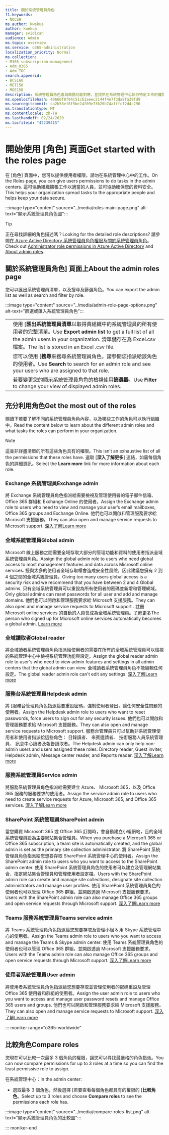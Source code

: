 ```yaml
---
title: 關於系統管理員角色
f1.keywords:
- NOCSH
ms.author: kwekua
author: kwekua
manager: svidican
audience: Admin
ms.topic: overview
ms.service: o365-administration
localization_priority: Normal
ms.collection:
- M365-subscription-management
- Adm_O365
- Adm_TOC
search.appverid:
- BCS160
- MET150
- MOE150
description: 系統管理員角色會與商務功能對應，並提供在系統管理中心執行特定工作的權限。 例如，服務系統管理員向 Microsoft 開啟支援票證。
ms.openlocfilehash: 40660f8f04c51c61aeec2144f4e7f3da8fa39fd9
ms.sourcegitcommit: ca2b58ef8f5be24f09e73620b74a1ffcf2d4c290
ms.translationtype: MT
ms.contentlocale: zh-TW
ms.lasthandoff: 02/24/2020
ms.locfileid: "42239415"
---
```

# <a name="get-started-with-the-roles-page"></a><span data-ttu-id="1a2f3-104">開始使用 [角色] 頁面</span><span class="sxs-lookup"><span data-stu-id="1a2f3-104">Get started with the roles page</span></span>

<span data-ttu-id="1a2f3-105">在 [角色] 頁面中，您可以提供使用者權限，請勿在系統管理中心中的工作。</span><span class="sxs-lookup"><span data-stu-id="1a2f3-105">On the Roles page, you can give users permissions to do tasks in the admin centers.</span></span> <span data-ttu-id="1a2f3-106">這可協助組織擴張工作以適當的人員，並可協助確保您的資料安全。</span><span class="sxs-lookup"><span data-stu-id="1a2f3-106">This helps your organization spread tasks to the appropriate people and helps keep your data secure.</span></span>

:::image type="content" source="../media/roles-main-page.png" alt-text="顯示系統管理員角色圖":::

> [!TIP]
> <span data-ttu-id="1a2f3-108">正在尋找詳細的角色描述嗎？</span><span class="sxs-lookup"><span data-stu-id="1a2f3-108">Looking for the detailed role descriptions?</span></span> <span data-ttu-id="1a2f3-109">請參閱[在 Azure Active Directory 系統管理員角色權限](https://docs.microsoft.com/azure/active-directory/users-groups-roles/directory-assign-admin-roles#available-roles)及[關於系統管理員角色](https://docs.microsoft.com/office365/admin/add-users/about-admin-roles)。</span><span class="sxs-lookup"><span data-stu-id="1a2f3-109">Check out [Administrator role permissions in Azure Active Directory](https://docs.microsoft.com/azure/active-directory/users-groups-roles/directory-assign-admin-roles#available-roles) and [About admin roles](https://docs.microsoft.com/office365/admin/add-users/about-admin-roles).</span></span>

## <a name="about-the-admin-roles-page"></a><span data-ttu-id="1a2f3-110">關於系統管理員角色] 頁面上</span><span class="sxs-lookup"><span data-stu-id="1a2f3-110">About the admin roles page</span></span>

<span data-ttu-id="1a2f3-111">您可以匯出系統管理員清單，以及搜尋及篩選角色。</span><span class="sxs-lookup"><span data-stu-id="1a2f3-111">You can export the admin list as well as search and filter by role.</span></span>

:::image type="content" source="../media/admin-role-page-options.png" alt-text="篩選或匯入系統管理員角色":::

|||
|:-----|:-----|
|  <br/> |<span data-ttu-id="1a2f3-113">使用 [**匯出系統管理員清單**以取得貴組織中的系統管理員的所有使用者的完整清單。</span><span class="sxs-lookup"><span data-stu-id="1a2f3-113">Use **Export admin list** to get a full list of all the admin users in your organization.</span></span> <span data-ttu-id="1a2f3-114">清單儲存在為 Excel.csv 檔案。</span><span class="sxs-lookup"><span data-stu-id="1a2f3-114">The list is stored in an Excel .csv file.</span></span>   <br/> |
|  <br/> |<span data-ttu-id="1a2f3-115">您可以使用 [**搜尋**來搜尋系統管理員角色，請參閱您指派給該角色的使用者。</span><span class="sxs-lookup"><span data-stu-id="1a2f3-115">Use **Search** to search for an admin role and see your users who are assigned to that role.</span></span>   <br/> |
|  <br/> |<span data-ttu-id="1a2f3-116">若要變更您的顯示系統管理員角色的檢視使用**篩選器**。</span><span class="sxs-lookup"><span data-stu-id="1a2f3-116">Use **Filter** to change your view of displayed admin roles.</span></span>   <br/> |

## <a name="get-the-most-out-of-the-roles"></a><span data-ttu-id="1a2f3-117">充分利用角色</span><span class="sxs-lookup"><span data-stu-id="1a2f3-117">Get the most out of the roles</span></span>

<span data-ttu-id="1a2f3-118">閱讀下若要了解不同的系統管理員角色內容，以及哪些工作的角色可以執行組織中。</span><span class="sxs-lookup"><span data-stu-id="1a2f3-118">Read the content below to learn about the different admin roles and what tasks the roles can perform in your organization.</span></span>

> [!NOTE]
<span data-ttu-id="1a2f3-119">這並非詳盡清單的所有這些角色具有的權限。</span><span class="sxs-lookup"><span data-stu-id="1a2f3-119">This isn’t an exhaustive list of all the permissions that these roles have.</span></span> <span data-ttu-id="1a2f3-120">選取 [**深入了解更多**] 連結，如需每個角色的詳細資訊。</span><span class="sxs-lookup"><span data-stu-id="1a2f3-120">Select the **Learn more** link for more information about each role.</span></span>

### <a name="exchange-admin"></a><span data-ttu-id="1a2f3-121">Exchange 系統管理員</span><span class="sxs-lookup"><span data-stu-id="1a2f3-121">Exchange admin</span></span>

<span data-ttu-id="1a2f3-122">將 Exchange 系統管理員角色指派給需要檢視及管理使用者的電子郵件信箱、 Office 365 群組和 Exchange Online 的使用者。</span><span class="sxs-lookup"><span data-stu-id="1a2f3-122">Assign the Exchange admin role to users who need to view and manage your user’s email mailboxes, Office 365 groups and Exchange Online.</span></span> <span data-ttu-id="1a2f3-123">他們也可以開啟和管理服務要求給 Microsoft 支援服務。</span><span class="sxs-lookup"><span data-stu-id="1a2f3-123">They can also open and manage service requests to Microsoft support.</span></span> [<span data-ttu-id="1a2f3-124">深入了解</span><span class="sxs-lookup"><span data-stu-id="1a2f3-124">Learn more</span></span>](https://docs.microsoft.com/office365/admin/add-users/about-exchange-online-admin-role)

### <a name="global-admin"></a><span data-ttu-id="1a2f3-125">全域系統管理員</span><span class="sxs-lookup"><span data-stu-id="1a2f3-125">Global admin</span></span>

<span data-ttu-id="1a2f3-126">Microsoft 線上服務之間需要全域存取大部分的管理功能和資料的使用者指派全域系統管理員角色。</span><span class="sxs-lookup"><span data-stu-id="1a2f3-126">Assign the global admin role to users who need global access to most management features and data across Microsoft online services.</span></span> <span data-ttu-id="1a2f3-127">授與太多的使用者全域存取權會造成安全性風險，因此建議您擁有 2 到 4 個之間的全域系統管理員。</span><span class="sxs-lookup"><span data-stu-id="1a2f3-127">Giving too many users global access is a security risk and we recommend that you have between 2 and 4 Global admins.</span></span> <span data-ttu-id="1a2f3-128">只有全域系統管理員可以重設為所有使用者的密碼並新增和管理網域。</span><span class="sxs-lookup"><span data-stu-id="1a2f3-128">Only global admins can reset passwords for all user and add and manage domains.</span></span> <span data-ttu-id="1a2f3-129">他們也可以開啟和管理服務要求給 Microsoft 支援服務。</span><span class="sxs-lookup"><span data-stu-id="1a2f3-129">They can also open and manage service requests to Microsoft support .</span></span> <span data-ttu-id="1a2f3-130">註冊 Microsoft online services 的自動的人員會成為全域系統管理員。[了解更多](https://docs.microsoft.com/office365/admin/add-users/about-admin-roles#roles-available-in-the-microsoft-365-admin-center)</span><span class="sxs-lookup"><span data-stu-id="1a2f3-130">The person who signed up for Microsoft online services automatically becomes a global admin. [Learn more](https://docs.microsoft.com/office365/admin/add-users/about-admin-roles#roles-available-in-the-microsoft-365-admin-center)</span></span>

### <a name="global-reader"></a><span data-ttu-id="1a2f3-131">全域讀取者</span><span class="sxs-lookup"><span data-stu-id="1a2f3-131">Global reader</span></span>

<span data-ttu-id="1a2f3-132">將全域讀者系統管理員角色指派給使用者的需要在所有的全域系統管理員可以檢視的系統管理中心中檢視系統管理功能與設定。</span><span class="sxs-lookup"><span data-stu-id="1a2f3-132">Assign the global reader admin role to user's who need to view admin features and settings in all admin centers that the global admin can view.</span></span> <span data-ttu-id="1a2f3-133">全域讀者系統管理員角色不能編輯任何設定。</span><span class="sxs-lookup"><span data-stu-id="1a2f3-133">The global reader admin role can't edit any settings.</span></span> [<span data-ttu-id="1a2f3-134">深入了解</span><span class="sxs-lookup"><span data-stu-id="1a2f3-134">Learn more</span></span>](https://docs.microsoft.com/office365/admin/add-users/about-admin-roles#roles-available-in-the-microsoft-365-admin-center)

### <a name="helpdesk-admin"></a><span data-ttu-id="1a2f3-135">服務台系統管理員</span><span class="sxs-lookup"><span data-stu-id="1a2f3-135">Helpdesk admin</span></span>

<span data-ttu-id="1a2f3-136">將 [服務台管理員角色指派給要重設密碼，強制使用者登出，讓任何安全性問題的使用者。</span><span class="sxs-lookup"><span data-stu-id="1a2f3-136">Assign the Helpdesk admin role to users who want to reset passwords, force users to sign out for any security issues.</span></span> <span data-ttu-id="1a2f3-137">他們也可以開啟和管理服務要求給 Microsoft 支援服務。</span><span class="sxs-lookup"><span data-stu-id="1a2f3-137">They can also open and manage service requests to Microsoft support.</span></span> <span data-ttu-id="1a2f3-138">服務台管理員只可以幫助非系統管理使用者和使用者指派給這些角色： 目錄讀者、 來賓邀請者、 技術服務人員系統管理員、 訊息中心讀者及報告讀取者。</span><span class="sxs-lookup"><span data-stu-id="1a2f3-138">The Helpdesk admin can only help non-admin users and users assigned these roles: Directory reader, Guest inviter, Helpdesk admin, Message center reader, and Reports reader.</span></span> [<span data-ttu-id="1a2f3-139">深入了解</span><span class="sxs-lookup"><span data-stu-id="1a2f3-139">Learn more</span></span>](https://docs.microsoft.com/office365/admin/add-users/about-admin-roles#roles-available-in-the-microsoft-365-admin-center)

### <a name="service-admin"></a><span data-ttu-id="1a2f3-140">服務系統管理員</span><span class="sxs-lookup"><span data-stu-id="1a2f3-140">Service admin</span></span>

<span data-ttu-id="1a2f3-141">將服務系統管理員角色指派給需要建立 Azure、 Microsoft 365，以及 Office 365 服務的服務要求的使用者。</span><span class="sxs-lookup"><span data-stu-id="1a2f3-141">Assign the service admin role to users who need to create service requests for Azure, Microsoft 365, and Office 365 services.</span></span> [<span data-ttu-id="1a2f3-142">深入了解</span><span class="sxs-lookup"><span data-stu-id="1a2f3-142">Learn more</span></span>](https://docs.microsoft.com/office365/admin/add-users/about-admin-roles#roles-available-in-the-microsoft-365-admin-center)

### <a name="sharepoint-admin"></a><span data-ttu-id="1a2f3-143">SharePoint 系統管理員</span><span class="sxs-lookup"><span data-stu-id="1a2f3-143">SharePoint admin</span></span>

<span data-ttu-id="1a2f3-144">當您購買 Microsoft 365 或 Office 365 訂閱時，會自動建立小組網站，且的全域系統管理員設為主要網站集合管理員。</span><span class="sxs-lookup"><span data-stu-id="1a2f3-144">When you purchase a Microsoft 365 or Office 365 subscription, a team site is automatically created, and the global admin is set as the primary site collection administrator.</span></span> <span data-ttu-id="1a2f3-145">將 SharePoint 系統管理員角色指派給您想要存取 SharePoint 系統管理中心的使用者。</span><span class="sxs-lookup"><span data-stu-id="1a2f3-145">Assign the SharePoint admin role to users who you want to access to the SharePoint admin center.</span></span> <span data-ttu-id="1a2f3-146">使用 SharePoint 系統管理員角色的使用者可以建立及管理網站集合，指定網站集合管理員和管理使用者設定檔。</span><span class="sxs-lookup"><span data-stu-id="1a2f3-146">Users with the SharePoint admin role can create and manage site collections, designate site collection administrators and manage user profiles.</span></span> <span data-ttu-id="1a2f3-147">使用 SharePoint 系統管理員角色的使用者也可以管理 Office 365 群組，並開啟透過 Microsoft 支援服務要求。</span><span class="sxs-lookup"><span data-stu-id="1a2f3-147">Users with the SharePoint admin role can also manage Office 365 groups and open service requests through Microsoft support.</span></span> [<span data-ttu-id="1a2f3-148">深入了解</span><span class="sxs-lookup"><span data-stu-id="1a2f3-148">Learn more</span></span>](https://docs.microsoft.com/sharepoint/sharepoint-admin-role)

### <a name="teams-service-admin"></a><span data-ttu-id="1a2f3-149">Teams 服務系統管理員</span><span class="sxs-lookup"><span data-stu-id="1a2f3-149">Teams service admin</span></span>

<span data-ttu-id="1a2f3-150">將 Teams 系統管理員角色指派給您想要存取及管理小組 & 用 Skype 系統管理中心的使用者。</span><span class="sxs-lookup"><span data-stu-id="1a2f3-150">Assign the Teams admin role to users who you want to access and manage the Teams & Skype admin center.</span></span> <span data-ttu-id="1a2f3-151">使用 Teams 系統管理員角色的使用者也可以管理 Office 365 群組，並開啟透過 Microsoft 支援服務要求。</span><span class="sxs-lookup"><span data-stu-id="1a2f3-151">Users with the Teams admin role can also manage Office 365 groups and open service requests through Microsoft support.</span></span> [<span data-ttu-id="1a2f3-152">深入了解</span><span class="sxs-lookup"><span data-stu-id="1a2f3-152">Learn more</span></span>](https://docs.microsoft.com/MicrosoftTeams/using-admin-roles)

### <a name="user-admin"></a><span data-ttu-id="1a2f3-153">使用者系統管理員</span><span class="sxs-lookup"><span data-stu-id="1a2f3-153">User admin</span></span>

<span data-ttu-id="1a2f3-154">將使用者系統管理員角色指派給您想要存取並管理使用者的密碼重設及管理 Office 365 使用者和群組的使用者。</span><span class="sxs-lookup"><span data-stu-id="1a2f3-154">Assign the user admin role to users who you want to access and manage user password resets and manage Office 365 users and groups.</span></span> <span data-ttu-id="1a2f3-155">他們也可以開啟和管理服務要求給 Microsoft 支援服務。</span><span class="sxs-lookup"><span data-stu-id="1a2f3-155">They can also open and manage service requests to Microsoft support.</span></span> [<span data-ttu-id="1a2f3-156">深入了解</span><span class="sxs-lookup"><span data-stu-id="1a2f3-156">Learn more</span></span>](https://docs.microsoft.com/office365/admin/add-users/about-admin-roles#roles-available-in-the-microsoft-365-admin-center)

::: moniker range="o365-worldwide"

## <a name="compare-roles"></a><span data-ttu-id="1a2f3-157">比較角色</span><span class="sxs-lookup"><span data-stu-id="1a2f3-157">Compare roles</span></span>

<span data-ttu-id="1a2f3-158">您現在可以比較一次最多 3 個角色的權限，讓您可以尋找最嚴格的角色指派。</span><span class="sxs-lookup"><span data-stu-id="1a2f3-158">You can now compare permissions for up to 3 roles at a time so you can find the least permissive role to assign.</span></span>

<span data-ttu-id="1a2f3-159">在系統管理中心：</span><span class="sxs-lookup"><span data-stu-id="1a2f3-159">In the admin center:</span></span>

- <span data-ttu-id="1a2f3-160">選取最多 3 個角色，然後選擇 [若要查看每個角色都具有的權限的 [**比較角色**。</span><span class="sxs-lookup"><span data-stu-id="1a2f3-160">Select up to 3 roles and choose **Compare roles** to see the permissions each role has.</span></span>

:::image type="content" source="../media/compare-roles-list.png" alt-text="顯示系統管理員角色的比較圖":::

::: moniker-end
